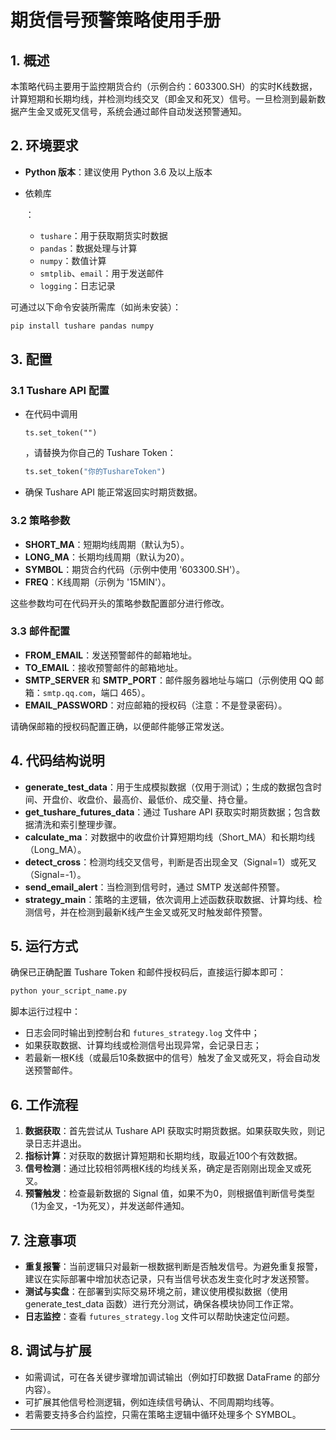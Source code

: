 # 期货信号预警策略使用手册

## 1. 概述

本策略代码主要用于监控期货合约（示例合约：603300.SH）的实时K线数据，计算短期和长期均线，并检测均线交叉（即金叉和死叉）信号。一旦检测到最新数据产生金叉或死叉信号，系统会通过邮件自动发送预警通知。

## 2. 环境要求

- **Python 版本**：建议使用 Python 3.6 及以上版本

- 依赖库

  ： 

  - `tushare`：用于获取期货实时数据
  - `pandas`：数据处理与计算
  - `numpy`：数值计算
  - `smtplib`、`email`：用于发送邮件
  - `logging`：日志记录

可通过以下命令安装所需库（如尚未安装）：

```bash
pip install tushare pandas numpy
```

## 3. 配置

### 3.1 Tushare API 配置

- 在代码中调用 

  ```
  ts.set_token("")
  ```

  ，请替换为你自己的 Tushare Token： 

  ```python
  ts.set_token("你的TushareToken")
  ```

- 确保 Tushare API 能正常返回实时期货数据。

### 3.2 策略参数

- **SHORT_MA**：短期均线周期（默认为5）。
- **LONG_MA**：长期均线周期（默认为20）。
- **SYMBOL**：期货合约代码（示例中使用 '603300.SH'）。
- **FREQ**：K线周期（示例为 '15MIN'）。

这些参数均可在代码开头的策略参数配置部分进行修改。

### 3.3 邮件配置

- **FROM_EMAIL**：发送预警邮件的邮箱地址。
- **TO_EMAIL**：接收预警邮件的邮箱地址。
- **SMTP_SERVER** 和 **SMTP_PORT**：邮件服务器地址与端口（示例使用 QQ 邮箱：`smtp.qq.com`，端口 465）。
- **EMAIL_PASSWORD**：对应邮箱的授权码（注意：不是登录密码）。

请确保邮箱的授权码配置正确，以便邮件能够正常发送。

## 4. 代码结构说明

- **generate_test_data**：用于生成模拟数据（仅用于测试）；生成的数据包含时间、开盘价、收盘价、最高价、最低价、成交量、持仓量。
- **get_tushare_futures_data**：通过 Tushare API 获取实时期货数据；包含数据清洗和索引整理步骤。
- **calculate_ma**：对数据中的收盘价计算短期均线（Short_MA）和长期均线（Long_MA）。
- **detect_cross**：检测均线交叉信号，判断是否出现金叉（Signal=1）或死叉（Signal=-1）。
- **send_email_alert**：当检测到信号时，通过 SMTP 发送邮件预警。
- **strategy_main**：策略的主逻辑，依次调用上述函数获取数据、计算均线、检测信号，并在检测到最新K线产生金叉或死叉时触发邮件预警。

## 5. 运行方式

确保已正确配置 Tushare Token 和邮件授权码后，直接运行脚本即可：

```bash
python your_script_name.py
```

脚本运行过程中：

- 日志会同时输出到控制台和 `futures_strategy.log` 文件中；
- 如果获取数据、计算均线或检测信号出现异常，会记录日志；
- 若最新一根K线（或最后10条数据中的信号）触发了金叉或死叉，将会自动发送预警邮件。

## 6. 工作流程

1. **数据获取**：首先尝试从 Tushare API 获取实时期货数据。如果获取失败，则记录日志并退出。
2. **指标计算**：对获取的数据计算短期和长期均线，取最近100个有效数据。
3. **信号检测**：通过比较相邻两根K线的均线关系，确定是否刚刚出现金叉或死叉。
4. **预警触发**：检查最新数据的 Signal 值，如果不为0，则根据值判断信号类型（1为金叉，-1为死叉），并发送邮件通知。

## 7. 注意事项

- **重复报警**：当前逻辑只对最新一根数据判断是否触发信号。为避免重复报警，建议在实际部署中增加状态记录，只有当信号状态发生变化时才发送预警。
- **测试与实盘**：在部署到实际交易环境之前，建议使用模拟数据（使用 generate_test_data 函数）进行充分测试，确保各模块协同工作正常。
- **日志监控**：查看 `futures_strategy.log` 文件可以帮助快速定位问题。

## 8. 调试与扩展

- 如需调试，可在各关键步骤增加调试输出（例如打印数据 DataFrame 的部分内容）。
- 可扩展其他信号检测逻辑，例如连续信号确认、不同周期均线等。
- 若需要支持多合约监控，只需在策略主逻辑中循环处理多个 SYMBOL。

------

